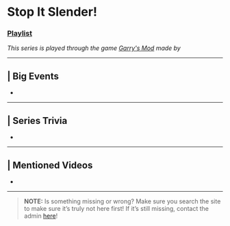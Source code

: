 # Stop It Slender!
### [Playlist](https://www.youtube.com/playlist?list=PLwljWXtmIKiSu4vfBodQbed5STEVuxCQS)
*This series is played through the game [Garry's Mod]() made by []()*

----

## | Big Events
- 

----

## | Series Trivia
- 

----
 
## | Mentioned Videos
- []()
 
----
 
> **NOTE:** Is something missing or wrong? Make sure you search the site to make sure it’s truly not here first! If it’s still missing, contact the admin [here](../chapter_2.md)!